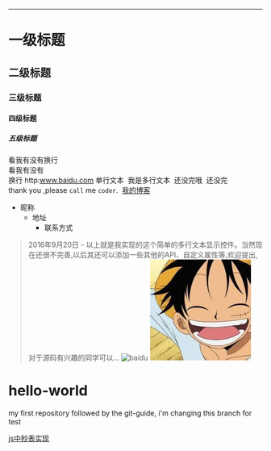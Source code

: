


--------
# 一级标题
## 二级标题
### 三级标题
#### 四级标题
##### 五级标题
看我有没有换行<br>
看我有没有<br>换行
http:www.baidu.com
  单行文本
  我是多行文本
  还没完哦
  还没完
  <br>
  thank you ,please `call` me `coder`.
  [我的博客](http://www.cnblogs.com/gucan/ "悬停显示") 
* 昵称 
  * 地址
    * 联系方式
>2016年9月20日 - 以上就是我实现的这个简单的多行文本显示控件。当然现在还很不完善,以后其还可以添加一些其他的API、自定义属性等,欢迎提出,对于源码有兴趣的同学可以...
![baidu](http://www.baidu.com/images/logo.gif "百度logo")
![](https://github.com/cyanar/hello-world/raw/master/testpic/lufei.jpg)
# hello-world
my first repository
followed by the git-guide, i'm changing this branch for test



<a href="">js中秒表实现</a>
